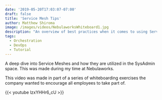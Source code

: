 ```yaml
---
date: '2019-05-20T17:03:07-07:00'
draft: false
title: 'Service Mesh Tips'
author: Matthew Shiroma
image: /images/videos/NebulaworksWhiteboard1.jpg
description: "An overview of best practices when it comes to using Service Mesh tools"
tags:
  - Orchestration
  - DevOps
  - Tutorial
---
```


A deep dive into Service Meshes and how they are utilized in the SysAdmin space. This was made during my time at Nebulaworks.

This video was made in part of a series of whiteboarding exercises the company wanted to encourage all employees to take part of.

{{< youtube lzxYHHr6_cU >}}